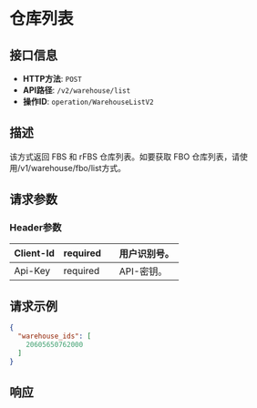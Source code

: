 # 仓库列表

## 接口信息

- **HTTP方法**: `POST`
- **API路径**: `/v2/warehouse/list`
- **操作ID**: `operation/WarehouseListV2`

## 描述

该方式返回 FBS 和 rFBS 仓库列表。如要获取 FBO 仓库列表，请使用/v1/warehouse/fbo/list方式。

## 请求参数

### Header参数

| Client-Id | required |  | 用户识别号。 |
|---|---|---|---|
| Api-Key | required |  | API-密钥。 |

## 请求示例

```json
{
  "warehouse_ids": [
    20605650762000
  ]
}
```

## 响应
